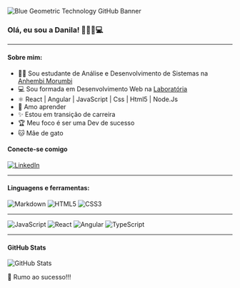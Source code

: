 ![Blue Geometric Technology GitHub Banner](https://github.com/DanilaRamos/DanilaRamos/assets/104326333/24fed378-8963-417b-a59a-e5fa887d80e4)

### Olá, eu sou a Danila! 👋👩‍🦰💻

***

#### Sobre mim:

* 👩‍🎓 Sou estudante de Análise e Desenvolvimento de Sistemas na [Anhembi Morumbi](https://portal.anhembi.br)
* 💻 Sou formada em Desenvolvimento Web na [Laboratória](https://www.laboratoria.la/br)
* ⚛️ React | Angular | JavaScript | Css | Html5 | Node.Js
* 📝 Amo aprender
* ✨ Estou em transição de carreira
* 🏆 Meu foco é ser uma Dev de sucesso
* 🐱 Mãe de gato

#### Conecte-se comigo
[![LinkedIn](https://img.shields.io/badge/LinkedIn-000?style=for-the-badge&logo=linkedin&logoColor=0E76A8)](https://www.linkedin.com/in/danila-ramos/)
 
 ***
 
 #### Linguagens e ferramentas:
![Markdown](https://img.shields.io/badge/Markdown-000?style=for-the-badge&logo=markdown)
![HTML5](https://img.shields.io/badge/HTML5-000?style=for-the-badge&logo=html5)
![CSS3](https://img.shields.io/badge/CSS3-000?style=for-the-badge&logo=css3&logoColor=264CE4)
                                                                                    
*** 

![JavaScript](https://img.shields.io/badge/JavaScript-000?style=for-the-badge&logo=javascript)
![React](https://img.shields.io/badge/React-000?style=for-the-badge&logo=react)
![Angular](https://img.shields.io/badge/Angular-000?style=for-the-badge&logo=angular&logoColor=C3002F)
![TypeScript](https://img.shields.io/badge/TypeScript-000?style=for-the-badge&logo=typescript)

***

#### GitHub Stats
![GitHub Stats](https://github-readme-stats.vercel.app/api?username=DanilaRamos&theme=transparent&bg_color=000&border_color=30A3DC&show_icons=true&icon_color=30A3DC&title_color=E94D5F&text_color=FFF)


🚀 Rumo ao sucesso!!!
